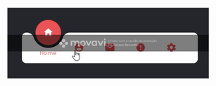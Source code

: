 ![alt text](https://github.com/lucasgerevini/html-css/blob/menu-animado-css/tumbs/menu-animado-css.gif)
